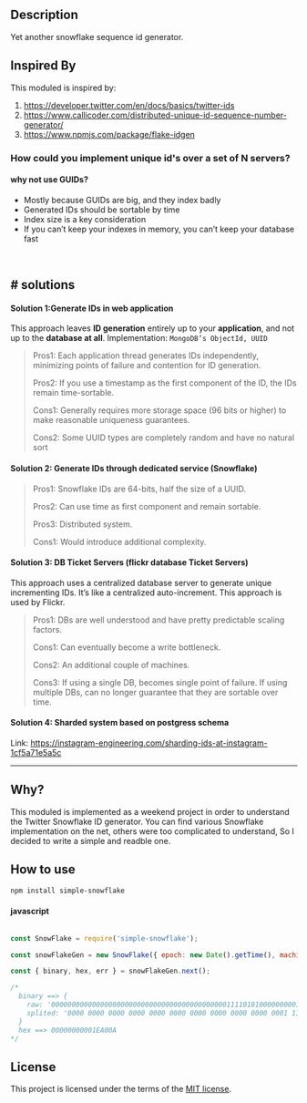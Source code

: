 ## Description
Yet another snowflake sequence id generator.

## Inspired By
This moduled is inspired by:

1. https://developer.twitter.com/en/docs/basics/twitter-ids
1. https://www.callicoder.com/distributed-unique-id-sequence-number-generator/
1. https://www.npmjs.com/package/flake-idgen

### How could you implement unique id's over a set of N servers?   

#### why not use GUIDs?
- Mostly because GUIDs are big, and they index badly
- Generated IDs should be sortable by time
- Index size is a key consideration
- If you can’t keep your indexes in memory, you can’t keep your database fast

<br>

## # solutions

#### Solution 1:Generate IDs in web application
This approach leaves **ID generation** entirely up to your **application**, and not up to the **database at all**.
Implementation: `MongoDB’s ObjectId, UUID`

> Pros1: Each application thread generates IDs independently, minimizing points of failure and contention for ID generation.
>
> Pros2: If you use a timestamp as the first component of the ID, the IDs remain time-sortable.
> 
> Cons1: Generally requires more storage space (96 bits or higher) to make reasonable uniqueness guarantees.
>
> Cons2: Some UUID types are completely random and have no natural sort

#### Solution 2:  Generate IDs through dedicated service (Snowflake)

> Pros1: Snowflake IDs are 64-bits, half the size of a UUID.
>
> Pros2: Can use time as first component and remain sortable.
>
> Pros3: Distributed system.
> 
> Cons1: Would introduce additional complexity.

#### Solution 3:  DB Ticket Servers (flickr database Ticket Servers)
This approach uses a centralized database server to generate unique incrementing IDs. It’s like a centralized auto-increment. This approach is used by Flickr.

> Pros1: DBs are well understood and have pretty predictable scaling factors.
>
> Cons1: Can eventually become a write bottleneck.
>
> Cons2: An additional couple of machines.
>
> Cons3: If using a single DB, becomes single point of failure. If using multiple DBs, can no longer guarantee that they are sortable over time.


#### Solution 4: Sharded system based on postgress schema
Link: https://instagram-engineering.com/sharding-ids-at-instagram-1cf5a71e5a5c
<hr>


## Why?
This moduled is implemented as a weekend project in order to understand the Twitter Snowflake ID generator.
You can find various Snowflake implementation on the net, others were too complicated to understand, So I decided to write a simple and readble one.


## How to use
```bash
npm install simple-snowflake

```

#### javascript

```javascript

const SnowFlake = require('simple-snowflake');

const snowFlakeGen = new SnowFlake({ epoch: new Date().getTime(), machine: 15, worker: 10 });

const { binary, hex, err } = snowFlakeGen.next();

/*
  binary ==> {
    raw: '0000000000000000000000000000000000000000000111101010000000001010',
    splited: '0000 0000 0000 0000 0000 0000 0000 0000 0000 0000 0001 1110 1010 0000 0000 1010'
  }
  hex ==> 00000000001EA00A
*/

```

## License

This project is licensed under the terms of the
[MIT license](/LICENSE).
